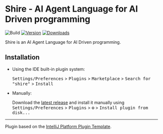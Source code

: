 # Shire - AI Agent Language for AI Driven programming

![Build](https://github.com/phodal/shire/workflows/Build/badge.svg)
[![Version](https://img.shields.io/jetbrains/plugin/v/24549.svg)](https://plugins.jetbrains.com/plugin/24549)
[![Downloads](https://img.shields.io/jetbrains/plugin/d/24549.svg)](https://plugins.jetbrains.com/plugin/24549)

<!-- Plugin description -->
Shire is an AI Agent Language for AI Driven programming. 
<!-- Plugin description end -->

## Installation

- Using the IDE built-in plugin system:
  
  <kbd>Settings/Preferences</kbd> > <kbd>Plugins</kbd> > <kbd>Marketplace</kbd> > <kbd>Search for "shire"</kbd> >
  <kbd>Install</kbd>
  
- Manually:

  Download the [latest release](https://github.com/phodal/shire/releases/latest) and install it manually using
  <kbd>Settings/Preferences</kbd> > <kbd>Plugins</kbd> > <kbd>⚙️</kbd> > <kbd>Install plugin from disk...</kbd>


---
Plugin based on the [IntelliJ Platform Plugin Template][template].

[template]: https://github.com/JetBrains/intellij-platform-plugin-template
[docs:plugin-description]: https://plugins.jetbrains.com/docs/intellij/plugin-user-experience.html#plugin-description-and-presentation
